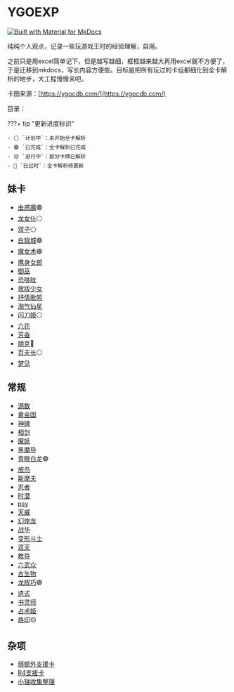 # YGOEXP

[![Built with Material for MkDocs](https://img.shields.io/badge/Material_for_MkDocs-526CFE?style=for-the-badge&logo=MaterialForMkDocs&logoColor=white)](https://squidfunk.github.io/mkdocs-material/)

纯纯个人观点，记录一些玩游戏王时的经验理解，自用。

之前只是用excel简单记下，但是越写越细，框框越来越大再用excel就不方便了，于是迁移到mkdocs，写长内容方便些。目标是把所有玩过的卡组都细化到全卡解析的地步，大工程慢慢来吧。

卡图来源：[https://ygocdb.com/](https://ygocdb.com/)

目录：

???+ tip "更新进度标识"

    - ⚪ `计划中`：未开始全卡解析
    - 🟢 `已完成`：全卡解析已完成
    - 🟡 `进行中`：部分卡牌已解析
    - 🔴 `已过时`：全卡解析待更新

## 妹卡

- [虫惑魔](妹卡/虫惑魔.md)<span class="status-done">🟢</span>
- [龙女仆](妹卡/龙女仆.md)<span class="status-todo">⚪</span>
- [双子](妹卡/双子.md)<span class="status-todo">⚪</span>
- [白银城](妹卡/白银城.md)<span class="status-done">🟢</span>
- [魔女术](妹卡/魔女术.md)<span class="status-done">🟢</span>
- [鹰身女郎](妹卡/鹰身女郎.md)
- [御巫](妹卡/御巫.md)
- [恐啡肽](妹卡/恐啡肽.md)
- [救祓少女](妹卡/救祓少女.md)
- [抒情歌鸲](妹卡/抒情歌鸲.md)
- [淘气仙星](妹卡/淘气仙星.md)
- [闪刀姬](妹卡/闪刀姬.md)<span class="status-todo">⚪</span>
- [六花](妹卡/六花.md)
- [芳香](妹卡/芳香.md)
- [朋克](妹卡/朋克.md)<span class="status-outdated">🔴</span>
- [百夫长](妹卡/百夫长.md)<span class="status-todo">⚪</span>
- [梦见](妹卡/梦见.md)

## 常规

- [源数](常规/源数.md)
- [黄金国](常规/黄金国.md)
- [神碑](常规/神碑.md)
- [相剑](常规/相剑.md)
- [魔妖](常规/魔妖.md)
- [黑魔导](常规/黑魔导.md)
- [青眼白龙](常规/青眼白龙.md)<span class="status-done">🟢</span>
- [旅鸟](常规/旅鸟.md)
- [斯摩夫](常规/斯摩夫.md)
- [忍者](常规/忍者.md)
- [时潜](常规/时潜.md)
- [psy](常规/psy.md)
- [天威](常规/天威.md)
- [幻煌龙](常规/幻煌龙.md)
- [战华](常规/战华.md)
- [变形斗士](常规/变形斗士.md)
- [双天](常规/双天.md)
- [教导](常规/教导.md)
- [六武众](常规/六武众.md)
- [古生物](常规/古生物.md)
- [龙辉巧](常规/龙辉巧.md)<span class="status-done">🟢</span>
- [遗式](常规/遗式.md)
- [书灵师](常规/书灵师.md)
- [占术姬](常规/占术姬.md)
- [烙印](常规/烙印.md)<span class="status-progress">🟡</span>

## 杂项

- [弱额外支援卡](杂项/弱额外支援卡.md)
- [R4支援卡](杂项/R4支援卡.md)
- [小轴收集整理](杂项/小轴收集整理.md)
